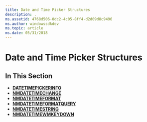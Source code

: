 ```yaml
---
title: Date and Time Picker Structures
description: .
ms.assetid: 4768d506-0dc2-4c05-8ff4-d2d09d8c9496
ms.author: windowssdkdev
ms.topic: article
ms.date: 05/31/2018
---
```


# Date and Time Picker Structures

## In This Section

-   [**DATETIMEPICKERINFO**](/windows/desktop/api/Commctrl/ns-commctrl-tagdatetimepickerinfo)
-   [**NMDATETIMECHANGE**](/windows/desktop/api/Commctrl/ns-commctrl-tagnmdatetimechange)
-   [**NMDATETIMEFORMAT**](/windows/desktop/api/Commctrl/ns-commctrl-tagnmdatetimeformata)
-   [**NMDATETIMEFORMATQUERY**](/windows/desktop/api/Commctrl/ns-commctrl-tagnmdatetimeformatquerya)
-   [**NMDATETIMESTRING**](/windows/desktop/api/Commctrl/ns-commctrl-tagnmdatetimestringa)
-   [**NMDATETIMEWMKEYDOWN**](/windows/desktop/api/Commctrl/ns-commctrl-tagnmdatetimewmkeydowna)

 

 




